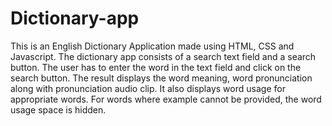 # Dictionary-app

This is an  English Dictionary Application made using HTML, CSS and Javascript. 
The dictionary app consists of a search text field and a search button. 
The user has to enter the word in the text field and click on the search button. 
The result displays the word meaning, word pronunciation along with pronunciation audio clip.
It also displays word usage for appropriate words.
For words where example cannot be provided, the word usage space is hidden.
